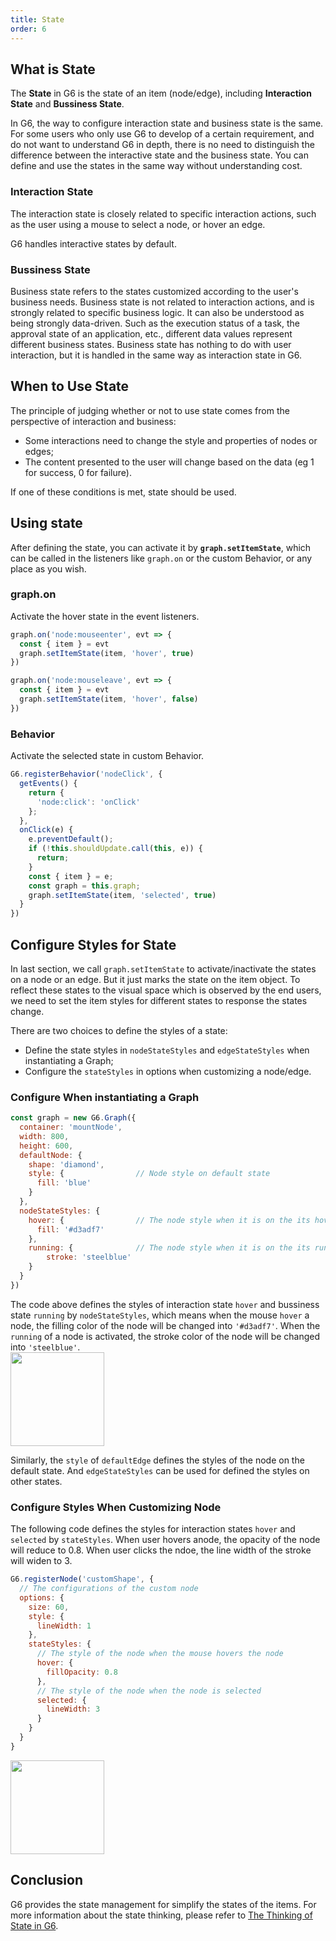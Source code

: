 ```yaml
---
title: State
order: 6
---
```


## What is State
The **State** in G6 is the state of an item (node/edge), including **Interaction State** and **Bussiness State**.

In G6, the way to configure interaction state and business state is the same. For some users who only use G6 to develop of a certain requirement, and do not want to understand G6 in depth, there is no need to distinguish the difference between the interactive state and the business state. You can define and use the states in the same way without understanding cost. 

### Interaction State
The interaction state is closely related to specific interaction actions, such as the user using a mouse to select a node, or hover an edge.

G6 handles interactive states by default.

### Bussiness State
Business state refers to the states customized according to the user's business needs. Business state is not related to interaction actions, and is strongly related to specific business logic. It can also be understood as being strongly data-driven. Such as the execution status of a task, the approval state of an application, etc., different data values ​​represent different business states. Business state has nothing to do with user interaction, but it is handled in the same way as interaction state in G6.

## When to Use State
The principle of judging whether or not to use state comes from the perspective of interaction and business:

- Some interactions need to change the style and properties of nodes or edges;
- The content presented to the user will change based on the data (eg 1 for success, 0 for failure).

If one of these conditions is met, state should be used.

## Using state
After defining the state, you can activate it by **`graph.setItemState`**, which can be called in the listeners like `graph.on` or the custom Behavior, or any place as you wish.

### graph.on
Activate the hover state in the event listeners.
```javascript
graph.on('node:mouseenter', evt => {
  const { item } = evt
  graph.setItemState(item, 'hover', true)
})

graph.on('node:mouseleave', evt => {
  const { item } = evt
  graph.setItemState(item, 'hover', false)
})
```

### Behavior
Activate the selected state in custom Behavior.
```javascript
G6.registerBehavior('nodeClick', {
  getEvents() {
    return {
      'node:click': 'onClick'
    };
  },
  onClick(e) {
    e.preventDefault();
    if (!this.shouldUpdate.call(this, e)) {
      return;
    }
    const { item } = e;
    const graph = this.graph;
    graph.setItemState(item, 'selected', true)
  }
})
```


## Configure Styles for State
In last section, we call `graph.setItemState` to activate/inactivate the states on a node or an edge. But it just marks the state on the item object. To reflect these states to the visual space which is observed by the end users, we need to set the item styles for different states to response the states change.

There are two choices to define the styles of a state:

- Define the state styles in `nodeStateStyles` and `edgeStateStyles` when instantiating a Graph;
- Configure the `stateStyles` in options when customizing a node/edge.

### Configure When instantiating a Graph
```javascript
const graph = new G6.Graph({
  container: 'mountNode',
  width: 800,
  height: 600,
  defaultNode: {
    shape: 'diamond',
    style: {                // Node style on default state
      fill: 'blue'
    }
  },
  nodeStateStyles: {
    hover: {                // The node style when it is on the its hover state is true
      fill: '#d3adf7'
    },
    running: {              // The node style when it is on the its running state is true
    	stroke: 'steelblue'
    }
  }
})
```

The code above defines the styles of interaction state `hover` and bussiness state `running` by  `nodeStateStyles`, which means when the mouse `hover` a node, the filling color of the node will be changed into `'#d3adf7'`. When the `running` of a node is activated, the stroke color of the node will be changed into `'steelblue'`.<br /><img src='https://gw.alipayobjects.com/mdn/rms_f8c6a0/afts/img/A*Beu6QY_ETOgAAAAAAAAAAABkARQnAQ' width=150/>

Similarly, the `style` of `defaultEdge` defines the styles of the node on the default state. And  `edgeStateStyles` can be used for defined the styles on other states.

### Configure Styles When Customizing Node
The following code defines the styles for interaction states `hover` and `selected` by `stateStyles`. When user hovers anode, the opacity of the node will reduce to 0.8. When user clicks the ndoe, the line width of the stroke will widen to 3.
```javascript
G6.registerNode('customShape', {
  // The configurations of the custom node
  options: {
    size: 60,
    style: {
      lineWidth: 1
    },
    stateStyles: {
      // The style of the node when the mouse hovers the node
      hover: {
        fillOpacity: 0.8
      },
      // The style of the node when the node is selected
      selected: {
        lineWidth: 3
      }
    }
  }
}
```
<img src='https://gw.alipayobjects.com/mdn/rms_f8c6a0/afts/img/A*1DFnTKfmfLcAAAAAAAAAAABkARQnAQ' width=150/>


## Conclusion
G6 provides the state management for simplify the states of the items. For more information about the state thinking, please refer to [The Thinking of State in G6](https://www.yuque.com/antv/g6/xiux28).
